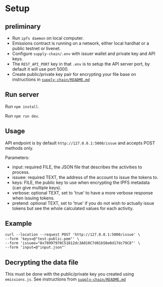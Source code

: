 # Setup

## preliminary

* Run `ipfs daemon` on local computer.
* Emissions contract is running on a network, either local hardhat or a public testnet or livenet.
* Configure `supply-chain/.env` with issuer wallet and private key and API keys.
* The `REST_API_PORT` key in that `.env` is to setup the API server port, by default it will use port 5000.
* Create public/private key pair for encrypting your file base on instructions in [`supply-chain/README.md`](../supply-chain/README.md)

## Run server

Run `npm install`.

Run `npm run dev`.

## Usage

API endpoint is by default `http://127.0.0.1:5000/issue` and accepts POST methods only.

Parameters:

* input: required FILE, the JSON file that describes the activities to process.
* issuee: required TEXT, the address of the account to issue the tokens to.
* keys: FILE, the public key to use when encrypting the IPFS metadata (can give multiple keys).
* verbose: optional TEXT, set to 'true' to have a more verbose response when issuing tokens.
* pretend: optional TEXT, set to 'true' if you do not wish to actually issue tokens but see the whole calculated values for each activity.

## Example

```
curl --location --request POST 'http://127.0.0.1:5000/issue' \
--form 'keys=@"test-public.pem"' \
--form 'issuee="0x70997970C51812dc3A010C7d01b50e0d17dc79C8"' \
--form 'input=@"input.json"'
```

## Decrypting the data file

This must be done with the public/private key you created using `emissions.js`.  See instructions from [`supply-chain/README.md`](../supply-chain/README.md)
